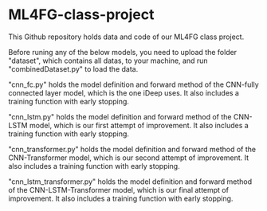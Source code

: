 # ML4FG-class-project

This Github repository holds data and code of our ML4FG class project. 

Before runing any of the below models, you need to upload the folder "dataset", which contains all datas, to your machine, and run "combinedDataset.py" to load the data.

"cnn_fc.py" holds the model definition and forward method of the CNN-fully connected layer model, which is the one iDeep uses. It also includes a training function with early stopping.

"cnn_lstm.py" holds the model definition and forward method of the CNN-LSTM model, which is our first attempt of improvement. It also includes a training function with early stopping.
  
"cnn_transformer.py" holds the model definition and forward method of the CNN-Transformer model, which is our second attempt of improvement. It also includes a training function with early stopping.

"cnn_lstm_transformer.py" holds the model definition and forward method of the CNN-LSTM-Transformer model, which is our final attempt of improvement. It also includes a training function with early stopping.
